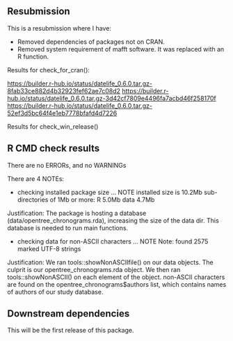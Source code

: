 ## Resubmission
This is a resubmission where I have:

* Removed dependencies of packages not on CRAN.
* Removed system requirement of mafft software. It was replaced with an R function.

Results for check_for_cran():

 https://builder.r-hub.io/status/datelife_0.6.0.tar.gz-8fab33ce882d4b32923fef62ae7c08d2
   https://builder.r-hub.io/status/datelife_0.6.0.tar.gz-3d42cf7809e4496fa7acbd46f258170f
   https://builder.r-hub.io/status/datelife_0.6.0.tar.gz-52ef3d5bc64f4e1eb7778bfafd4d7226
   
Results for check_win_release()

## R CMD check results
There are no ERRORs, and no WARNINGs

There are 4 NOTEs:

* checking installed package size ... NOTE
    installed size is 10.2Mb
    sub-directories of 1Mb or more:
      R      5.0Mb
      data   4.7Mb

Justification:
    The package is hosting a database (data/opentree_chronograms.rda), increasing the size of the data dir. This database is needed to run main functions.

* checking data for non-ASCII characters ... NOTE
  Note: found 2575 marked UTF-8 strings

Justification:
    We ran tools::showNonASCIIfile() on our data objects. The culprit is our
    opentree_chronograms.rda object. We then ran tools::showNonASCII() on each element of the object. non-ASCII characters are found on the opentree_chronograms$authors list, which contains names of authors of our study
    database.

## Downstream dependencies

This will be the first release of this package.
